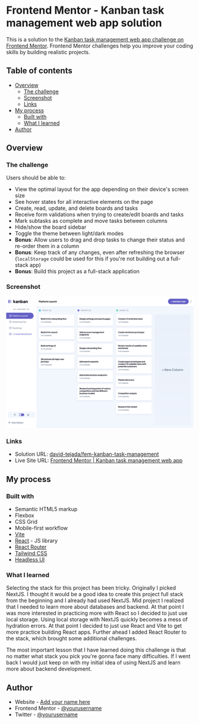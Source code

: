 # Frontend Mentor - Kanban task management web app solution

This is a solution to the [Kanban task management web app challenge on Frontend Mentor](https://www.frontendmentor.io/challenges/kanban-task-management-web-app-wgQLt-HlbB). Frontend Mentor challenges help you improve your coding skills by building realistic projects.

## Table of contents

- [Overview](#overview)
  - [The challenge](#the-challenge)
  - [Screenshot](#screenshot)
  - [Links](#links)
- [My process](#my-process)
  - [Built with](#built-with)
  - [What I learned](#what-i-learned)
- [Author](#author)

## Overview

### The challenge

Users should be able to:

- View the optimal layout for the app depending on their device's screen size
- See hover states for all interactive elements on the page
- Create, read, update, and delete boards and tasks
- Receive form validations when trying to create/edit boards and tasks
- Mark subtasks as complete and move tasks between columns
- Hide/show the board sidebar
- Toggle the theme between light/dark modes
- **Bonus**: Allow users to drag and drop tasks to change their status and re-order them in a column
- **Bonus**: Keep track of any changes, even after refreshing the browser (`localStorage` could be used for this if you're not building out a full-stack app)
- **Bonus**: Build this project as a full-stack application

### Screenshot

![Screenshot](./screenshot.png)

### Links

- Solution URL: [david-tejada/fem-kanban-task-management](https://github.com/david-tejada/fem-kanban-task-management)
- Live Site URL: [Frontend Mentor | Kanban task management web app](https://dt-fem-kanban-task-management.netlify.app)

## My process

### Built with

- Semantic HTML5 markup
- Flexbox
- CSS Grid
- Mobile-first workflow
- [Vite](https://vitejs.dev/)
- [React](https://reactjs.org/) - JS library
- [React Router](https://reactrouter.com/en/main)
- [Tailwind CSS](https://tailwindcss.com/)
- [Headless UI](https://headlessui.com/)

### What I learned

Selecting the stack for this project has been tricky. Originally I picked NextJS. I thought it would be a good idea to create this project full stack from the beginning and I already had used NextJS. Mid project I realized that I needed to learn more about databases and backend. At that point I was more interested in practicing more with React so I decided to just use local storage. Using local storage with NextJS quickly becomes a mess of hydration errors. At that point I decided to just use React and Vite to get more practice building React apps. Further ahead I added React Router to the stack, which brought some additional challenges.

The most important lesson that I have learned doing this challenge is that no matter what stack you pick you're gonna face many difficulties. If I went back I would just keep on with my initial idea of using NextJS and learn more about backend development.

## Author

- Website - [Add your name here](https://www.your-site.com)
- Frontend Mentor - [@yourusername](https://www.frontendmentor.io/profile/yourusername)
- Twitter - [@yourusername](https://www.twitter.com/yourusername)
